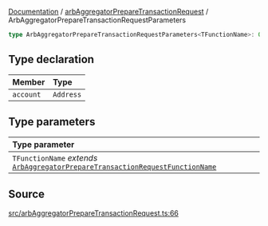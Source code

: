 [Documentation](../../README.md) / [arbAggregatorPrepareTransactionRequest](../README.md) / ArbAggregatorPrepareTransactionRequestParameters

```ts
type ArbAggregatorPrepareTransactionRequestParameters<TFunctionName>: Omit<ArbAggregatorPrepareFunctionDataParameters<TFunctionName>, "abi"> & object;
```

## Type declaration

| Member    | Type      |
| :-------- | :-------- |
| `account` | `Address` |

## Type parameters

| Type parameter                                                                                                                          |
| :-------------------------------------------------------------------------------------------------------------------------------------- |
| `TFunctionName` _extends_ [`ArbAggregatorPrepareTransactionRequestFunctionName`](ArbAggregatorPrepareTransactionRequestFunctionName.md) |

## Source

[src/arbAggregatorPrepareTransactionRequest.ts:66](https://github.com/anegg0/arbitrum-orbit-sdk/blob/8d986d322aefb470a79fa3dc36918f72097df8c1/src/arbAggregatorPrepareTransactionRequest.ts#L66)

